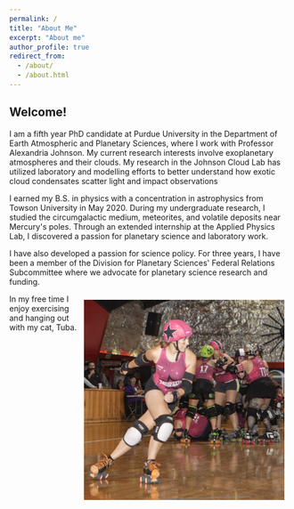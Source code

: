 ```yaml
---
permalink: /
title: "About Me"
excerpt: "About me"
author_profile: true
redirect_from: 
  - /about/
  - /about.html
---
```

## Welcome!

I am a fifth year PhD candidate at Purdue University in the Department of Earth Atmospheric and Planetary Sciences, where I work with Professor Alexandria Johnson. My current research interests involve exoplanetary atmospheres and their clouds. My research in the Johnson Cloud Lab has utilized laboratory and modelling efforts to better understand how exotic cloud condensates scatter light and impact observations

I earned my B.S. in physics with a concentration in astrophysics from Towson University in May 2020. During my undergraduate research, I studied the circumgalactic medium, meteorites, and volatile deposits near Mercury's poles. Through an extended internship at the Applied Physics Lab, I discovered a passion for planetary science and laboratory work.

I have also developed a passion for science policy. For three years, I have been a member of the Division for Planetary Sciences' Federal Relations Subcommittee where we advocate for planetary science research and funding. 

<img align="right" width="360" style="padding: 10px" src='/images/Mars_IDD.jpg'>

In my free time I enjoy exercising and hanging out with my cat, Tuba. 
